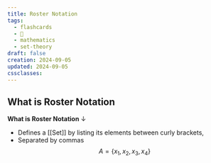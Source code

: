 ```yaml
---
title: Roster Notation
tags:
  - flashcards
  - 🌱
  - mathematics
  - set-theory
draft: false
creation: 2024-09-05
updated: 2024-09-05
cssclasses: 
---
```

## What is Roster Notation

**What is Roster Notation**
↓
- Defines a [[Set]] by listing its elements between curly brackets,
- Separated by commas
$$
A = \{ x_{1}, x_{2}, x_{3} ,x_{4}\}
$$
<!--SR:!2024-12-12,4,270-->
